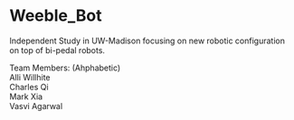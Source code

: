 # Weeble_Bot
Independent Study in UW-Madison focusing on new robotic configuration on top of bi-pedal robots.

Team Members: (Ahphabetic)<br />
  Alli Willhite<br />
  Charles Qi<br />
  Mark Xia<br />
  Vasvi Agarwal<br />
